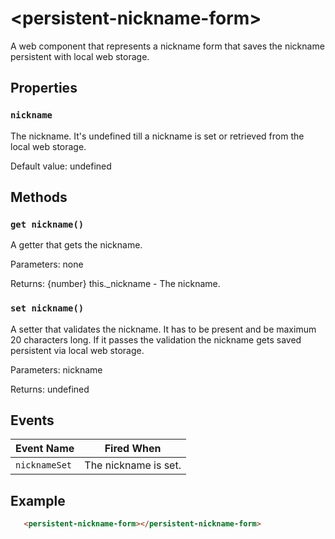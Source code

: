 # &lt;persistent-nickname-form&gt;

A web component that represents a nickname form that saves the nickname persistent with local web storage.

## Properties

### `nickname`
The nickname. It's undefined till a nickname is set or retrieved from the local web storage.

Default value: undefined

## Methods

### `get nickname()`
A getter that gets the nickname.

Parameters: none

Returns: {number} this._nickname - The nickname.

### `set nickname()`
A setter that validates the nickname. It has to be present and be maximum 20 characters long. If it passes the validation the nickname gets saved persistent via local web storage.

Parameters: nickname

Returns: undefined

## Events

| Event Name    | Fired When                        |
| ------------- | --------------------------------- |
| `nicknameSet` | The nickname is set.              |

## Example
```html
   <persistent-nickname-form></persistent-nickname-form>
```